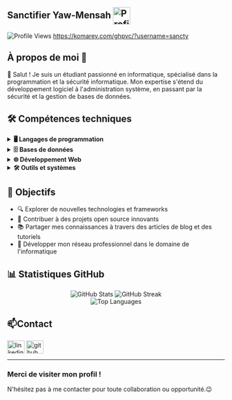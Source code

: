 ## **Sanctifier Yaw-Mensah** <img src="https://cdn-icons-png.flaticon.com/128/158/158420.png" width="40" align="center" alt="Profile Icon">

![Profile Views](https://komarev.com/ghpvc/?username=sancty&color=0e75b6&style=flat)
https://komarev.com/ghpvc/?username=sancty



## À propos de moi 🚀

🫡 Salut ! Je suis un étudiant passionné en informatique, spécialisé dans la programmation et la sécurité informatique. Mon expertise s'étend du développement logiciel à l'administration système, en passant par la sécurité et la gestion de bases de données.

## 🛠️ Compétences techniques

<details>
  <summary><b>🖥️ Langages de programmation</b></summary>
  <br/>
  <p align="left">
    <img src="https://img.shields.io/badge/Python-3776AB?style=for-the-badge&logo=python&logoColor=white" alt="Python" />
    <img src="https://img.shields.io/badge/Java-007396?style=for-the-badge&logo=java&logoColor=white" alt="Java" />
    <img src="https://img.shields.io/badge/C++-00599C?style=for-the-badge&logo=c%2B%2B&logoColor=white" alt="C++" />
  </p>
</details>

<details>
  <summary><b>🗄️ Bases de données</b></summary>
  <br/>
  <p align="left">
    <img src="https://img.shields.io/badge/MySQL-4479A1?style=for-the-badge&logo=mysql&logoColor=white" alt="MySQL" />
    <img src="https://img.shields.io/badge/Oracle-F80000?style=for-the-badge&logo=oracle&logoColor=white" alt="Oracle" />
  </p>
</details>

<details>
  <summary><b>🌐 Développement Web</b></summary>
  <br/>
  <p align="left">
    <img src="https://img.shields.io/badge/HTML5-E34F26?style=for-the-badge&logo=html5&logoColor=white" alt="HTML5" />
    <img src="https://img.shields.io/badge/CSS3-1572B6?style=for-the-badge&logo=css3&logoColor=white" alt="CSS3" />
    <img src="https://img.shields.io/badge/JavaScript-F7DF1E?style=for-the-badge&logo=javascript&logoColor=black" alt="JavaScript" />
    <img src="https://img.shields.io/badge/Node.js-339933?style=for-the-badge&logo=nodedotjs&logoColor=white" alt="Node.js" />
    <img src="https://img.shields.io/badge/React-61DAFB?style=for-the-badge&logo=react&logoColor=black" alt="React" />
    <img src="https://img.shields.io/badge/Tailwind_CSS-38B2AC?style=for-the-badge&logo=tailwind-css&logoColor=white" alt="Tailwind CSS" />
    <img src="https://img.shields.io/badge/PHP-777BB4?style=for-the-badge&logo=php&logoColor=white" alt="PHP" />
    <img src="https://img.shields.io/badge/Django-092E20?style=for-the-badge&logo=django&logoColor=white" alt="Django" />
  </p>
</details>

<details>
  <summary><b>🛠️ Outils et systèmes</b></summary>
  <br/>
  <p align="left">
    <img src="https://img.shields.io/badge/VS_Code-007ACC?style=for-the-badge&logo=visual-studio-code&logoColor=white" alt="VS Code" />
    <img src="https://img.shields.io/badge/Git-F05032?style=for-the-badge&logo=git&logoColor=white" alt="Git" />
    <img src="https://img.shields.io/badge/Linux-FCC624?style=for-the-badge&logo=linux&logoColor=black" alt="Linux" />
    <img src="https://img.shields.io/badge/Windows-0078D6?style=for-the-badge&logo=windows&logoColor=white" alt="Windows" />
    <img src="https://img.shields.io/badge/PuTTY-007ACC?style=for-the-badge&logo=putty&logoColor=white" alt="PuTTY" />
  </p>
</details>

## 🎯 Objectifs

- 🔍 Explorer de nouvelles technologies et frameworks
- 🤝 Contribuer à des projets open source innovants
- 📚 Partager mes connaissances à travers des articles de blog et des tutoriels
- 💼 Développer mon réseau professionnel dans le domaine de l'informatique


## 📊 Statistiques GitHub

<div align="center">
  <img src="https://github-readme-stats.vercel.app/api?username=sancty007&show_icons=true&theme=radical" alt="GitHub Stats" />
  <img src="https://github-readme-streak-stats.herokuapp.com/?user=sancty007&theme=radical" alt="GitHub Streak" />
</div>

<div align="center">
  <img src="https://github-readme-stats.vercel.app/api/top-langs/?username=sancty007&layout=compact&theme=radical" alt="Top Languages" />
</div>


## 📫Contact 

<p align="left">
  <a href="https://www.linkedin.com/in/sanctifier-yaw-mensah-63558b242/" target="_blank"><img align="center" src="https://raw.githubusercontent.com/rahuldkjain/github-profile-readme-generator/master/src/images/icons/Social/linked-in-alt.svg" alt="linkedin" height="30" width="40" /></a>
  <a href="https://github.com/sancty007" target="_blank"><img align="center" src="https://raw.githubusercontent.com/rahuldkjain/github-profile-readme-generator/master/src/images/icons/Social/github.svg" alt="github" height="30" width="40" /></a>
</p>

---

### Merci de visiter mon profil ! 
N'hésitez pas à me contacter pour toute collaboration ou opportunité.😉
